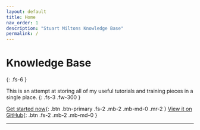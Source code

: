 ```yaml
---
layout: default
title: Home
nav_order: 1
description: "Stuart Miltons Knowledge Base"
permalink: /
---
```


# Knowledge Base
{: .fs-6 }

This is an attempt at storing all of my useful tutorials and training pieces in a single place.
{: .fs-3 .fw-300 }

[Get started now](https://stuartgmilton.github.io/docs/virtualmachine){: .btn .btn-primary .fs-2 .mb-2 .mb-md-0 .mr-2 }
[View it on GitHub](https://github.com/stuartgmilton/stuartgmilton.github.io){: .btn .fs-2 .mb-2 .mb-md-0 }

---
